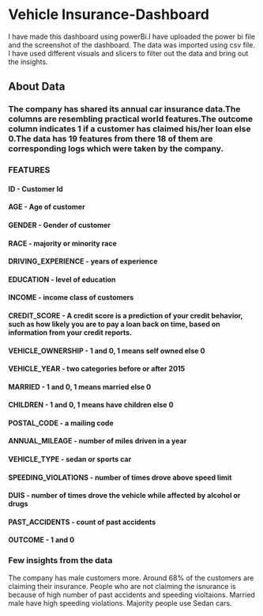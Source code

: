 # Vehicle Insurance-Dashboard

I have made this dashboard using powerBi.I have uploaded the power bi file and the screenshot of the dashboard.
The data was imported using csv file. I have used different visuals and slicers to filter out the data and bring out the insights.
## About Data

### The company has shared its annual car insurance data.The columns are resembling practical world features.The outcome column indicates 1 if a customer has claimed his/her loan else 0.The data has 19 features from there 18 of them are corresponding logs which were taken by the company.

### FEATURES
#### ID -               Customer Id
#### AGE -              Age of customer
#### GENDER -           Gender of customer
#### RACE -             majority or minority race
#### DRIVING_EXPERIENCE - years of experience
#### EDUCATION - level of education
#### INCOME -  income class of customers
#### CREDIT_SCORE - A credit score is a prediction of your credit behavior, such as how likely you are to pay a loan back on time, based on information from your credit reports.
#### VEHICLE_OWNERSHIP - 1 and 0, 1 means self owned else 0
#### VEHICLE_YEAR - two categories before or after 2015
#### MARRIED - 1 and 0, 1 means married else 0
#### CHILDREN - 1 and 0, 1 means have children else 0
#### POSTAL_CODE - a mailing code 
#### ANNUAL_MILEAGE - number of miles  driven in a year
#### VEHICLE_TYPE -  sedan or sports car
#### SPEEDING_VIOLATIONS - number of times drove above speed limit
#### DUIS - number of times drove  the vehicle while affected by alcohol or drugs
#### PAST_ACCIDENTS - count of past accidents
#### OUTCOME - 1 and 0

### Few insights from the data

The company has male customers more.
Around 68% of the customers are claiming their insurance. 
People who are not claiming the isnurance is because of high number of past accidents and speeding violtaions.
Married male have high speeding violations.
Majority people use Sedan cars.
